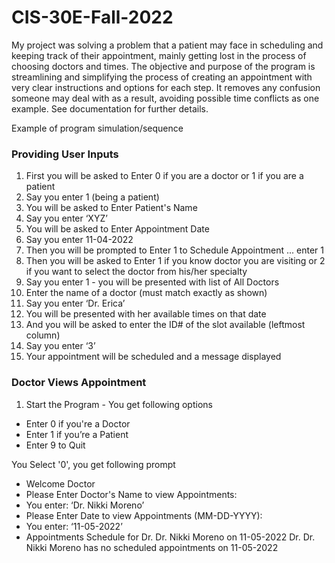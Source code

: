 # CIS-30E-Fall-2022

My project was solving a problem that a patient may face in scheduling and keeping track of their appointment, mainly getting lost in the process of choosing doctors and times. The objective and purpose of the program is streamlining and simplifying the process of creating an appointment with very clear instructions and options for each step. It removes any confusion someone may deal with as a result, avoiding possible time conflicts as one example. See documentation for further details.



Example of program simulation/sequence
### Providing User Inputs
1. First you will be asked to Enter 0 if you are a doctor or 1 if you are a patient
2. Say you enter 1 (being a patient)
3. You will be asked to Enter Patient's Name
4. Say you enter ‘XYZ’
5. You will be asked to Enter Appointment Date
6. Say you enter 11-04-2022
7. Then you will be prompted to Enter 1 to Schedule Appointment ... enter 1
8. Then you will be asked to Enter 1 if you know doctor you are visiting or 2 if you want to select the doctor from his/her specialty
9. Say you enter 1 - you will be presented with list of All Doctors
10. Enter the name of a doctor (must match exactly as shown)
11. Say you enter ‘Dr. Erica’
12. You will be presented with her available times on that date
13. And you will be asked to enter the ID# of the slot available (leftmost column)
14. Say you enter ‘3’
15. Your appointment will be scheduled and a message displayed
### Doctor Views Appointment
1. Start the Program - You get following options
* Enter 0 if you're a Doctor
* Enter 1 if you’re a Patient
* Enter 9 to Quit

You Select '0', you get following prompt

* Welcome Doctor
* Please Enter Doctor's Name to view Appointments:
* You enter: ‘Dr. Nikki Moreno’
* Please Enter Date to view Appointments (MM-DD-YYYY):
* You enter: ‘11-05-2022’
* Appointments Schedule for Dr. Dr. Nikki Moreno on 11-05-2022
Dr. Dr. Nikki Moreno has no scheduled appointments on 11-05-2022
